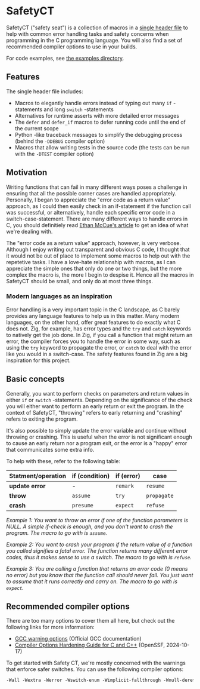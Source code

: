 # SafetyCT

SafetyCT ("safety seat") is a collection of macros in a [single header file](safetyct.h) to help with common error handling tasks and safety concerns when programming in the C programming language. You will also find a set of recommended compiler options to use in your builds.

For code examples, see [the examples directory](./examples).

## Features

The single header file includes:

- Macros to elegantly handle errors instead of typing out many `if` -statements and long `switch` -statements
- Alternatives for runtime asserts with more detailed error messages
- The `defer` and `defer_if` macros to defer running code until the end of the current scope
- Python -like traceback messages to simplify the debugging process (behind the `-DDEBUG` compiler option)
- Macros that allow writing tests in the source code (the tests can be run with the `-DTEST` compiler option)

## Motivation

Writing functions that can fail in many different ways poses a challenge in ensuring that all the possible corner cases are handled appropriately.
Personally, I began to appreciate the "error code as a return value" approach, as I could then easily check in an if-statement if the function call was successful,
or alternatively, handle each specific error code in a switch-case-statement. There are many different ways to handle errors in C, you should definitiely read [Ethan McCue's article][3] to get an idea of what we're dealing with.

The "error code as a return value" approach, however, is very verbose. Although I enjoy writing out transparent and obvious C code, I thought that it would not be out of place to implement some macros to help out with the repetetive tasks. I have a love-hate relationship with macros, as I can appreciate the simple ones that only do one or two things, but the more complex the macro is, the more I begin to despise it. Hence all the macros in SafetyCT should be small, and only do at most three things.

### Modern languages as an inspiration

Error handling is a very important topic in the C landscape, as C barely provides any language features to help us in this matter. Many modern languages, on the other hand, offer great features to do exactly what C does not. Zig, for example, has error types and the `try` and `catch` keywords to natively get the job done. In Zig, if you call a function that might return an error, the compiler forces you to handle the error in some way, such as using the `try` keyword to propagate the error, or `catch` to deal with the error like you would in a switch-case. The safety features found in Zig are a big inspiration for this project.

## Basic concepts

Generally, you want to perform checks on parameters and return values in either `if` or `switch` -statements. Depending on the significance of the check you will either want to perform an early return or exit the program. In the context of SafetyCT, "throwing" refers to early returning and "crashing" refers to exiting the program.

It's also possible to simply update the error variable and continue without throwing or crashing. This is useful when the error is not significant enough to cause an early return nor a program exit, or the error is a "happy" error that communicates some extra info.

To help with these, refer to the following table:

|Statment/operation|if (condition)|if (error)|case|
|-|-|-|-|
|**update error**|-|`remark`|`resume`|
|**throw**|`assume`|`try`|`propagate`|
|**crash**|`presume`|`expect`|`refuse`|

*Example 1: You want to throw an error if one of the function parameters is NULL. A simple if-check is enough, and you don't want to crash the program. The macro to go with is `assume`.*

*Example 2: You want to crash your program if the return value of a function you called signifies a fatal error. The function returns many different error codes, thus it makes sense to use a switch. The macro to go with is `refuse`.*

*Example 3: You are calling a function that returns an error code (0 means no error) but you know that the function call should never fail. You just want to assume that it runs correctly and carry on. The macro to go with is `expect`.*

## Recommended compiler options

There are too many options to cover them all here, but check out the following links for more information:

- [GCC warning options][1] (Official GCC documentation)
- [Compiler Options Hardening Guide for C and C++][2] (OpenSSF, 2024-10-17)

To get started with Safety CT, we're mostly concerned with the warnings that enforce safer switches. You can use the following compiler options:

```txt
-Wall -Wextra -Werror -Wswitch-enum -Wimplicit-fallthrough -Wnull-dereference -Wshadow
```

[1]: https://gcc.gnu.org/onlinedocs/gcc/Warning-Options.html
[2]: https://best.openssf.org/Compiler-Hardening-Guides/Compiler-Options-Hardening-Guide-for-C-and-C++.html
[3]: https://mccue.dev/pages/7-27-22-c-errors
[4]: https://fsharpforfunandprofit.com/rop/
